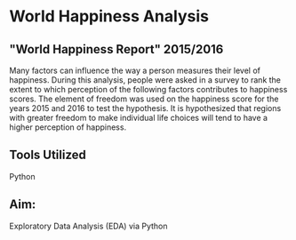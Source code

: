 # World Happiness Analysis

## "World Happiness Report" 2015/2016 

Many factors can influence the way a person measures their level of happiness. During this analysis, people were asked in a survey to rank the extent to which perception of the following factors contributes to happiness scores. The element of freedom was used on the happiness score for the years 2015 and 2016 to test the hypothesis. It is hypothesized that regions with greater freedom to make individual life choices will tend to have a higher perception of happiness. 

## Tools Utilized
Python 

## Aim:
Exploratory Data Analysis (EDA) via Python 
